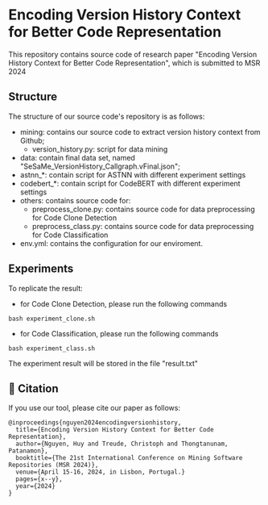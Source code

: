 # Encoding Version History Context for Better Code Representation

This repository contains source code of research paper "Encoding Version History Context for Better Code Representation", which is submitted to MSR 2024


## Structure
The structure of our source code's repository is as follows:
- mining: contains our source code to extract version history context from Github;
    - version_history.py: script for data mining
- data: contain final data set, named "SeSaMe_VersionHistory_Callgraph.vFinal.json";
- astnn_*: contain script for ASTNN with different experiment settings
- codebert_*: contain script for CodeBERT with different experiment settings
- others: contains source code for: 
    - preprocess_clone.py: contains source code for data preprocessing for Code Clone Detection
    - preprocess_class.py: contains source code for data preprocessing for Code Classification    
- env.yml: contains the configuration for our enviroment. 

 

## Experiments
To replicate the result:
- for Code Clone Detection, please run the following commands
```
bash experiment_clone.sh
```
- for Code Classification, please run the following commands
```
bash experiment_class.sh
```
The experiment result will be stored in the file "result.txt"

## 📜 Citation
If you use our tool, please cite our paper as follows:

```
@inproceedings{nguyen2024encodingversionhistory,
  title={Encoding Version History Context for Better Code Representation},
  author={Nguyen, Huy and Treude, Christoph and Thongtanunam, Patanamon},
  booktitle={The 21st International Conference on Mining Software Repositories (MSR 2024)},
  venue={April 15-16, 2024, in Lisbon, Portugal.}
  pages={x--y},
  year={2024}
}
```
